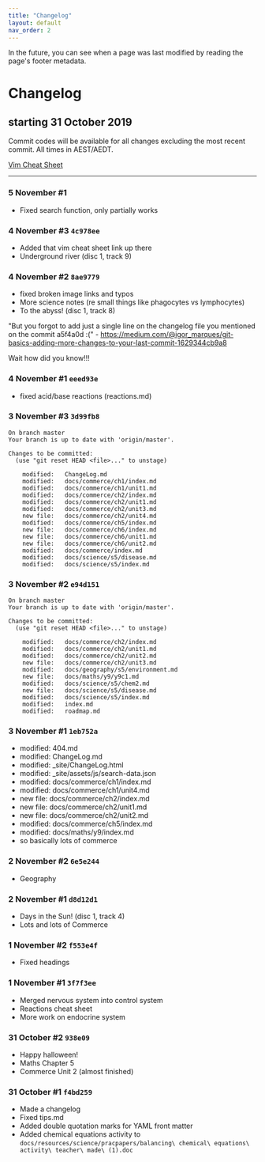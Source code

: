 ```yaml
---
title: "Changelog"
layout: default
nav_order: 2
---
```


In the future, you can see when a page was last modified by reading the page's footer metadata. 

# Changelog
## starting 31 October 2019

Commit codes will be available for all changes excluding the most recent commit. All times in AEST/AEDT.

[Vim Cheat Sheet](http://www.fprintf.net/vimCheatSheet.html)

***

### 5 November #1 
- Fixed search function, only partially works

### 4 November #3 `4c978ee`
- Added that vim cheat sheet link up there
- Underground river (disc 1, track 9)

### 4 November #2 `8ae9779`
- fixed broken image links and typos
- More science notes (re small things like phagocytes vs lymphocytes)
- To the abyss! (disc 1, track 8)

"But you forgot to add just a single line on the changelog file you mentioned on the commit a5f4a0d :(" - https://medium.com/@igor_marques/git-basics-adding-more-changes-to-your-last-commit-1629344cb9a8 

Wait how did you know!!!

### 4 November #1 `eeed93e`
- fixed acid/base reactions (reactions.md)

### 3 November #3 `3d99fb8`
```
On branch master
Your branch is up to date with 'origin/master'.

Changes to be committed:
  (use "git reset HEAD <file>..." to unstage)

	modified:   ChangeLog.md
	modified:   docs/commerce/ch1/index.md
	modified:   docs/commerce/ch1/unit1.md
	modified:   docs/commerce/ch2/index.md
	modified:   docs/commerce/ch2/unit1.md
	modified:   docs/commerce/ch2/unit3.md
	new file:   docs/commerce/ch2/unit4.md
	modified:   docs/commerce/ch5/index.md
	new file:   docs/commerce/ch6/index.md
	new file:   docs/commerce/ch6/unit1.md
	new file:   docs/commerce/ch6/unit2.md
	modified:   docs/commerce/index.md
	modified:   docs/science/s5/disease.md
	modified:   docs/science/s5/index.md
```


### 3 November #2 `e94d151`
```
On branch master
Your branch is up to date with 'origin/master'.

Changes to be committed:
  (use "git reset HEAD <file>..." to unstage)

	modified:   docs/commerce/ch2/index.md
	modified:   docs/commerce/ch2/unit1.md
	modified:   docs/commerce/ch2/unit2.md
	new file:   docs/commerce/ch2/unit3.md
	modified:   docs/geography/s5/environment.md
	new file:   docs/maths/y9/y9c1.md
	modified:   docs/science/s5/chem2.md
	new file:   docs/science/s5/disease.md
	modified:   docs/science/s5/index.md
	modified:   index.md
	modified:   roadmap.md
```

### 3 November #1 `1eb752a`
- 	modified:   404.md
-	modified:   ChangeLog.md
-	modified:   _site/ChangeLog.html
-	modified:   _site/assets/js/search-data.json
-	modified:   docs/commerce/ch1/index.md
-	modified:   docs/commerce/ch1/unit4.md
-	new file:   docs/commerce/ch2/index.md
-	new file:   docs/commerce/ch2/unit1.md
-	new file:   docs/commerce/ch2/unit2.md
-	modified:   docs/commerce/ch5/index.md
-	modified:   docs/maths/y9/index.md
- so basically lots of commerce

### 2 November #2 `6e5e244` 
- Geography 

### 2 November #1 `d8d12d1`
- Days in the Sun! (disc 1, track 4)
- Lots and lots of Commerce

### 1 November #2 `f553e4f`
- Fixed headings

### 1 November #1 `3f7f3ee`
- Merged nervous system into control system
- Reactions cheat sheet
- More work on endocrine system

### 31 October #2 `938e09`
- Happy halloween!
- Maths Chapter 5
- Commerce Unit 2 (almost finished)

### 31 October #1 `f4bd259`

- Made a changelog
- Fixed tips.md
- Added double quotation marks for YAML front matter
- Added chemical equations activity to `docs/resources/science/pracpapers/balancing\ chemical\ equations\ activity\ teacher\ made\ (1).doc`